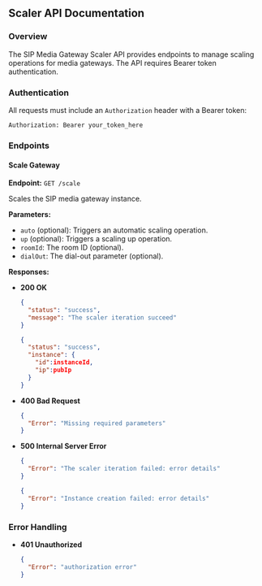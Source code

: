 ## Scaler API Documentation

### Overview
The SIP Media Gateway Scaler API provides endpoints to manage scaling operations for media gateways. The API requires Bearer token authentication.

### Authentication
All requests must include an `Authorization` header with a Bearer token:
```
Authorization: Bearer your_token_here
```

### Endpoints

#### Scale Gateway
**Endpoint:** `GET /scale`

Scales the SIP media gateway instance.

**Parameters:**
- `auto` (optional): Triggers an automatic scaling operation.
- `up` (optional): Triggers a scaling up operation.
- `roomId`: The room ID (optional).
- `dialOut`: The dial-out parameter (optional).

**Responses:**
- **200 OK**
  ```json
  {
    "status": "success",
    "message": "The scaler iteration succeed"
  }
  ```
  ```json
  {
    "status": "success",
    "instance": {
      "id":instanceId,
      "ip":pubIp
    }
  }
  ```
- **400 Bad Request**
  ```json
  {
    "Error": "Missing required parameters"
  }
  ```
- **500 Internal Server Error**
  ```json
  {
    "Error": "The scaler iteration failed: error details"
  }
  ```
  ```json
  {
    "Error": "Instance creation failed: error details"
  }
  ```

### Error Handling
- **401 Unauthorized**
  ```json
  {
    "Error": "authorization error"
  }
  ```

